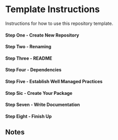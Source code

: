 # Template Instructions

Instructions for how to use this repository template.

#### Step One - Create New  Repository

#### Step Two - Renaming

#### Step Three - README

#### Step  Four - Dependencies

#### Step  Five - Establish Well  Managed Practices

#### Step Sic - Create Your Package

#### Step  Seven - Write Documentation

#### Step Eight - Finish Up

## Notes
